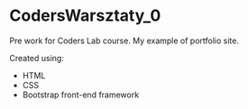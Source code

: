 # CodersWarsztaty_0

Pre work for Coders Lab course. My example of portfolio site.

Created using:
- HTML
- CSS
- Bootstrap front-end framework
